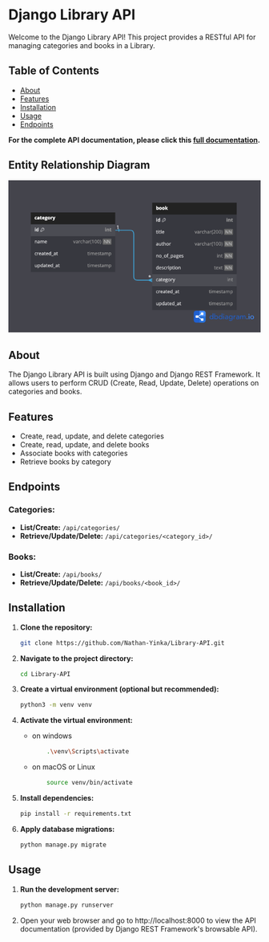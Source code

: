 # Django Library API

Welcome to the Django Library API! This project provides a RESTful API for managing categories and books in a Library.

## Table of Contents

- [About](#about)
- [Features](#features)
- [Installation](#installation)
- [Usage](#usage)
- [Endpoints](#endpoints)


**For the complete API documentation, please click this [full documentation](https://documenter.getpostman.com/view/28578777/2sA3BuV8Fp).**

## Entity Relationship Diagram
![API Documentation](images/documentation.png)

## About

The Django Library API is built using Django and Django REST Framework. It allows users to perform CRUD (Create, Read, Update, Delete) operations on categories and books.

## Features

- Create, read, update, and delete categories
- Create, read, update, and delete books
- Associate books with categories
- Retrieve books by category

## Endpoints

### Categories:
- **List/Create:** `/api/categories/`
- **Retrieve/Update/Delete:** `/api/categories/<category_id>/`

### Books:
- **List/Create:** `/api/books/`
- **Retrieve/Update/Delete:** `/api/books/<book_id>/`


## Installation

1. **Clone the repository:**
   ```sh
   git clone https://github.com/Nathan-Yinka/Library-API.git
   ```
2. **Navigate to the project directory:**
    ```sh
    cd Library-API
    ```
3. **Create a virtual environment (optional but recommended):**
    ```sh
    python3 -m venv venv
    ```
4. **Activate the virtual environment:**
    -  on windows
        ```sh
            .\venv\Scripts\activate
        ```
    -  on macOS or Linux
        ```sh
            source venv/bin/activate
        ```
5. **Install dependencies:**
    ```sh
    pip install -r requirements.txt
    ```

6. **Apply database migrations:**
    ```sh
    python manage.py migrate
    ```

## Usage
1. **Run the development server:**
    ```sh
    python manage.py runserver
    ```
2.  Open your web browser and go to http://localhost:8000 to view the API documentation (provided by Django REST Framework's browsable API).
